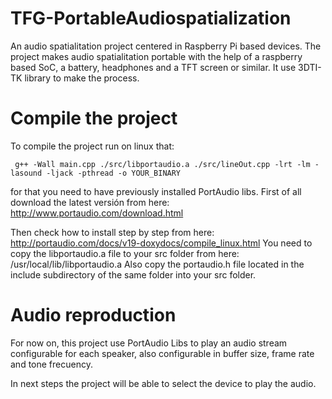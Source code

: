 # TFG-PortableAudiospatialization
An audio spatialitation project centered in Raspberry Pi based devices. The project makes audio spatialitation portable with the help of a raspberry based SoC, a battery, headphones and a TFT screen or similar. It use 3DTI-TK library to make the process.

# Compile the project
To compile the project run on linux that:
~~~
 g++ -Wall main.cpp ./src/libportaudio.a ./src/lineOut.cpp -lrt -lm -lasound -ljack -pthread -o YOUR_BINARY
~~~

for that you need to have previously installed PortAudio libs. First of all download the latest versión from here: http://www.portaudio.com/download.html

Then check how to install step by step from here: http://portaudio.com/docs/v19-doxydocs/compile_linux.html
You need to copy the libportaudio.a file to your src folder from here: /usr/local/lib/libportaudio.a 
Also copy the portaudio.h file located in the include subdirectory of the same folder into your src folder.


# Audio reproduction
For now on, this project use PortAudio Libs to play an audio stream configurable for each speaker, also configurable in buffer size, frame rate and tone frecuency.

In next steps the project will be able to select the device to play the audio.
